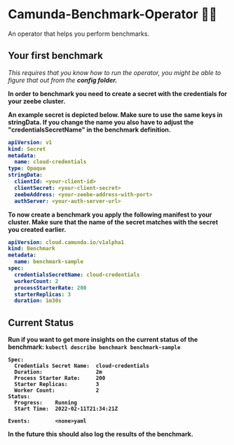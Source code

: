 # Camunda-Benchmark-Operator 🏋️‍♀️

An operator that helps you perform benchmarks.  

## Your first benchmark
*This requires that you know how to run the operator, you might be able to figure that out from the <b>config<b> folder.*

In order to benchmark you need to create a secret with the credentials for your zeebe cluster.

An example secret is depicted below. Make sure to use the same keys in stringData.
If you change the name you also have to adjust the "credentialsSecretName" in the benchmark definition.

```yaml
apiVersion: v1
kind: Secret
metadata:
  name: cloud-credentials
type: Opaque
stringData:
  clientId: <your-client-id>
  clientSecret: <your-client-secret>
  zeebeAddress: <your-zeebe-address-with-port>
  authServer: <your-auth-server-url>
```

To now create a benchmark you apply the following manifest to your cluster. 
Make sure that the name of the secret matches with the secret you created earlier.

```yaml
apiVersion: cloud.camunda.io/v1alpha1
kind: Benchmark
metadata:
  name: benchmark-sample
spec:
  credentialsSecretName: cloud-credentials
  workerCount: 2
  processStarterRate: 200
  starterReplicas: 3
  duration: 1m30s
```


## Current Status

Run if you want to get more insights on the current status of the benchmark:
`kubectl describe benchmark benchmark-sample`
```
Spec:
  Credentials Secret Name:  cloud-credentials
  Duration:                 2m
  Process Starter Rate:     200
  Starter Replicas:         3
  Worker Count:             2
Status:
  Progress:    Running
  Start Time:  2022-02-11T21:34:21Z

Events:        <none>yaml
```

In the future this should also log the results of the benchmark. 

